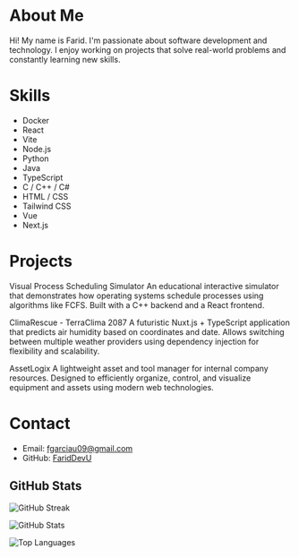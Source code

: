 # About Me

Hi! My name is Farid. I'm passionate about software development and technology. I enjoy working on projects that solve real-world problems and constantly learning new skills.

# Skills

- Docker
- React  
- Vite  
- Node.js  
- Python  
- Java  
- TypeScript  
- C / C++ / C#  
- HTML / CSS  
- Tailwind CSS
- Vue
- Next.js

# Projects

Visual Process Scheduling Simulator
An educational interactive simulator that demonstrates how operating systems schedule processes using algorithms like FCFS. Built with a C++ backend and a React frontend. 

 ClimaRescue - TerraClima 2087
A futuristic Nuxt.js + TypeScript application that predicts air humidity based on coordinates and date. Allows switching between multiple weather providers using dependency injection for flexibility and scalability.

AssetLogix
A lightweight asset and tool manager for internal company resources. Designed to efficiently organize, control, and visualize equipment and assets using modern web technologies.



# Contact

- Email: [fgarciau09@gmail.com](mailto:fgarciau09@gmail.com)  
- GitHub: [FaridDevU](https://github.com/FaridDevU)

## GitHub Stats

![GitHub Streak](https://github-readme-streak-stats.herokuapp.com/?user=FaridDevU&theme=dark)

![GitHub Stats](https://github-readme-stats.vercel.app/api?username=FaridDevU&show_icons=true&theme=dark&count_private=true)

![Top Languages](https://github-readme-stats.vercel.app/api/top-langs/?username=FaridDevU&layout=compact&theme=dark&cache_seconds=1)

